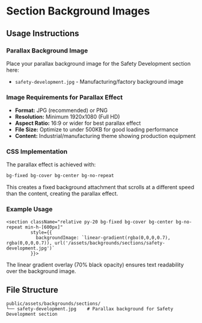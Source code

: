 # Section Background Images

## Usage Instructions

### Parallax Background Image
Place your parallax background image for the Safety Development section here:
- `safety-development.jpg` - Manufacturing/factory background image

### Image Requirements for Parallax Effect
- **Format:** JPG (recommended) or PNG
- **Resolution:** Minimum 1920x1080 (Full HD)
- **Aspect Ratio:** 16:9 or wider for best parallax effect
- **File Size:** Optimize to under 500KB for good loading performance
- **Content:** Industrial/manufacturing theme showing production equipment

### CSS Implementation
The parallax effect is achieved with:
```css
bg-fixed bg-cover bg-center bg-no-repeat
```

This creates a fixed background attachment that scrolls at a different speed than the content, creating the parallax effect.

### Example Usage
```tsx
<section className="relative py-20 bg-fixed bg-cover bg-center bg-no-repeat min-h-[600px]"
         style={{
           backgroundImage: `linear-gradient(rgba(0,0,0,0.7), rgba(0,0,0,0.7)), url('/assets/backgrounds/sections/safety-development.jpg')`
         }}>
```

The linear gradient overlay (70% black opacity) ensures text readability over the background image.

## File Structure
```
public/assets/backgrounds/sections/
└── safety-development.jpg    # Parallax background for Safety Development section
```